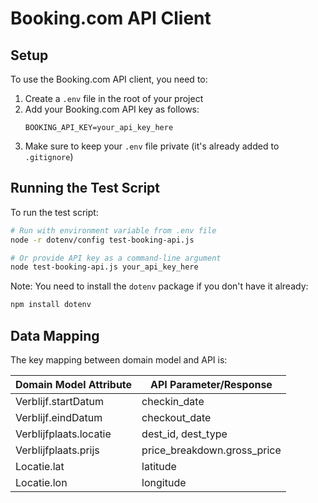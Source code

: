 # Booking.com API Client

## Setup

To use the Booking.com API client, you need to:

1. Create a `.env` file in the root of your project
2. Add your Booking.com API key as follows:
   ```
   BOOKING_API_KEY=your_api_key_here
   ```
3. Make sure to keep your `.env` file private (it's already added to `.gitignore`)

## Running the Test Script

To run the test script:

```bash
# Run with environment variable from .env file
node -r dotenv/config test-booking-api.js

# Or provide API key as a command-line argument
node test-booking-api.js your_api_key_here
```

Note: You need to install the `dotenv` package if you don't have it already:
```bash
npm install dotenv
```

## Data Mapping

The key mapping between domain model and API is:

| Domain Model Attribute | API Parameter/Response |
|------------------------|------------------------|
| Verblijf.startDatum    | checkin_date           |
| Verblijf.eindDatum     | checkout_date          |
| Verblijfplaats.locatie | dest_id, dest_type     |
| Verblijfplaats.prijs   | price_breakdown.gross_price |
| Locatie.lat            | latitude               |
| Locatie.lon            | longitude              |
